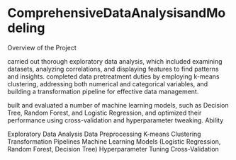 # ComprehensiveDataAnalysisandModeling
Overview of the Project

carried out thorough exploratory data analysis, which included examining datasets, analyzing correlations, and displaying features to find patterns and insights.
completed data pretreatment duties by employing k-means clustering, addressing both numerical and categorical variables, and building a transformation pipeline for effective data management.

built and evaluated a number of machine learning models, such as Decision Tree, Random Forest, and Logistic Regression, and optimized their performance using cross-validation and hyperparameter tweaking.
Ability

Exploratory Data Analysis
Data Preprocessing
K-means Clustering
Transformation Pipelines
Machine Learning Models (Logistic Regression, Random Forest, Decision Tree)
Hyperparameter Tuning
Cross-Validation

